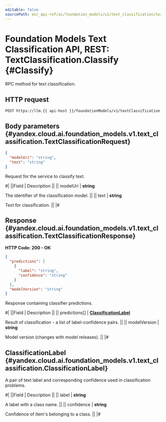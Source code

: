 ```yaml
---
editable: false
sourcePath: en/_api-ref/ai/foundation_models/v1/text_classification/text-classification/api-ref/TextClassification/classify.md
---
```


# Foundation Models Text Classification API, REST: TextClassification.Classify {#Classify}

RPC method for text classification.

## HTTP request

```
POST https://llm.{{ api-host }}/foundationModels/v1/textClassification
```

## Body parameters {#yandex.cloud.ai.foundation_models.v1.text_classification.TextClassificationRequest}

```json
{
  "modelUri": "string",
  "text": "string"
}
```

Request for the service to classify text.

#|
||Field | Description ||
|| modelUri | **string**

The identifier of the classification model. ||
|| text | **string**

Text for classification. ||
|#

## Response {#yandex.cloud.ai.foundation_models.v1.text_classification.TextClassificationResponse}

**HTTP Code: 200 - OK**

```json
{
  "predictions": [
    {
      "label": "string",
      "confidence": "string"
    }
  ],
  "modelVersion": "string"
}
```

Response containing classifier predictions.

#|
||Field | Description ||
|| predictions[] | **[ClassificationLabel](#yandex.cloud.ai.foundation_models.v1.text_classification.ClassificationLabel)**

Result of classification - a list of label-confidence pairs. ||
|| modelVersion | **string**

Model version (changes with model releases). ||
|#

## ClassificationLabel {#yandex.cloud.ai.foundation_models.v1.text_classification.ClassificationLabel}

A pair of text label and corresponding confidence used in classification problems.

#|
||Field | Description ||
|| label | **string**

A label with a class name. ||
|| confidence | **string**

Confidence of item's belonging to a class. ||
|#